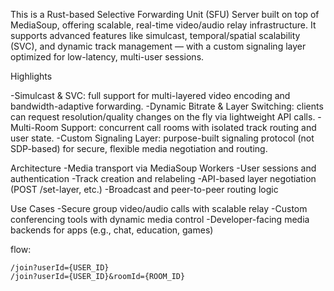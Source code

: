 This is a Rust-based Selective Forwarding Unit (SFU) Server built on top of MediaSoup, offering scalable, real-time video/audio relay infrastructure. It supports advanced features like simulcast, temporal/spatial scalability (SVC), and dynamic track management — with a custom signaling layer optimized for low-latency, multi-user sessions.

Highlights

-Simulcast & SVC: full support for multi-layered video encoding and bandwidth-adaptive forwarding.
-Dynamic Bitrate & Layer Switching: clients can request resolution/quality changes on the fly via lightweight API calls.
-Multi-Room Support: concurrent call rooms with isolated track routing and user state.
-Custom Signaling Layer: purpose-built signaling protocol (not SDP-based) for secure, flexible media negotiation and routing.

Architecture
-Media transport via MediaSoup Workers
-User sessions and authentication
-Track creation and relabeling
-API-based layer negotiation (POST /set-layer, etc.)
-Broadcast and peer-to-peer routing logic

Use Cases
-Secure group video/audio calls with scalable relay
-Custom conferencing tools with dynamic media control
-Developer-facing media backends for apps (e.g., chat, education, games)

flow:

```
/join?userId={USER_ID}
/join?userId={USER_ID}&roomId={ROOM_ID}
```
